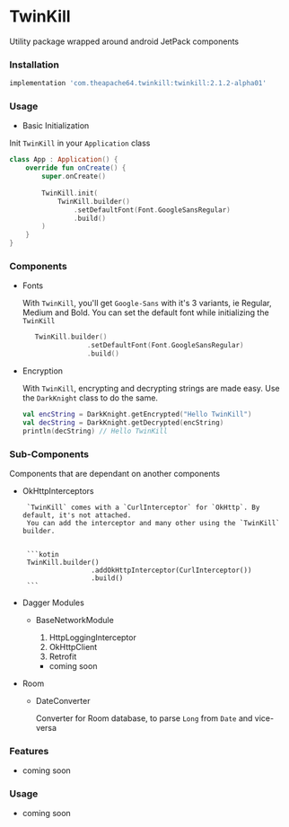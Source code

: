 # TwinKill

Utility package wrapped around android JetPack components

### Installation

```groovy
implementation 'com.theapache64.twinkill:twinkill:2.1.2-alpha01'
```

### Usage

 - Basic Initialization
 
 Init `TwinKill` in your `Application` class
 
 ```kotlin
 class App : Application() {
     override fun onCreate() {
         super.onCreate()
         
         TwinKill.init(
             TwinKill.builder()
                 .setDefaultFont(Font.GoogleSansRegular)
                 .build()
         )
     }
 }
```



### Components

   
 - Fonts
 
    With `TwinKill`, you'll get `Google-Sans` with it's 3 variants, ie Regular, Medium and Bold.
    You can set the default font while initializing the `TwinKill`
    
    ```kotlin
       TwinKill.builder()
                    .setDefaultFont(Font.GoogleSansRegular)
                    .build() 
    ```
 - Encryption
   
   With `TwinKill`, encrypting and decrypting strings are made easy. Use the `DarkKnight` class to do the same.   
   ```kotlin
   val encString = DarkKnight.getEncrypted("Hello TwinKill")
   val decString = DarkKnight.getDecrypted(encString)
   println(decString) // Hello TwinKill
   ```

    
### Sub-Components

Components that are dependant on another components
    
 - OkHttpInterceptors
      
        `TwinKill` comes with a `CurlInterceptor` for `OkHttp`. By default, it's not attached.
        You can add the interceptor and many other using the `TwinKill` builder.
        
        
        ```kotin
        TwinKill.builder()
                        .addOkHttpInterceptor(CurlInterceptor())
                        .build()
        ```
    
    
 - Dagger Modules
 
    - BaseNetworkModule
        
        1. HttpLoggingInterceptor
        2. OkHttpClient
        3. Retrofit    
       
        - coming soon
        
        
 - Room
 
    - DateConverter
     
        Converter for Room database, to parse `Long` from `Date` and vice-versa
   
 
 
### Features

 - coming soon

### Usage

 - coming soon